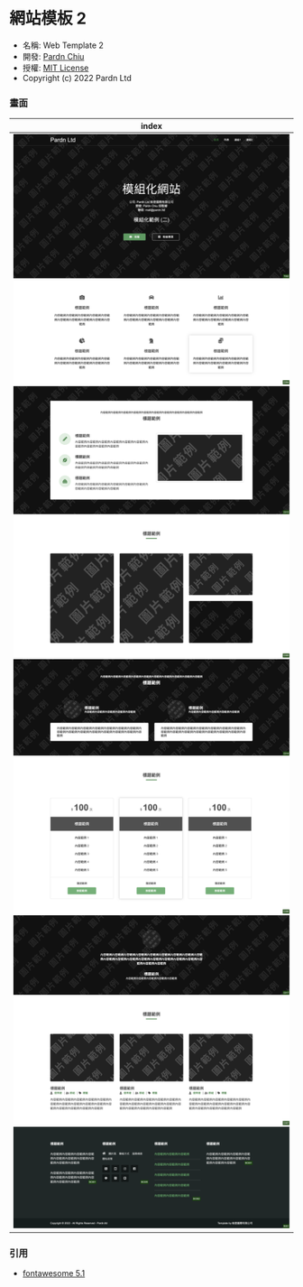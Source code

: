 # 網站模板 2

- 名稱: Web Template 2
- 開發: [Pardn Chiu](mailto:chiuchingwei@icloud.com)
- 授權: [MIT License](https://github.com/pardnchiu/web-sample-1/blob/main/LICENSE)
- Copyright (c) 2022 Pardn Ltd
### 畫面

| index |
|---|
| ![T002](./preview/T002.png) ![C004](./preview/C004.png) ![C013](./preview/C013.png) ![C005](./preview/C005.png) ![C014](./preview/C014.png) ![C006](./preview/C006.png) ![C017](./preview/C017.png) ![C007](./preview/C007.png) ![B001](./preview/B001.png) |

### 引用

- [fontawesome 5.1](https://fontawesome.com)
